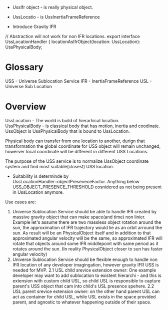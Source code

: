 - UssIfr object - is really physical object.
- UssLocatio - is UssInertiaFrameReference

- Introduce Gravity IFR  

// Abstraction will not work for non IFR locations.
export interface UssLocationHandler {
  locationAsIfrObject(location: UssLocation): UssPhysicalBody;

# Glossary

USS - Universe Sublocation Service
IFR - InertiaFrameReference
USL - Universe Sub Location

# Overview

UssLocation - The world is build of  hierarhical location.  
UssPhysicalBody - is classical body that has motion, inertia and coodinate.
UssObject is UssPhysicalBody that is bound to UssLocation. 

Physical body can transfer from one location to another, durign that transformation the global coordinate for USS object will remain unchanged, howerver local coordinate will  be different in different USS Locations.

The purpose of the USS service is to normalize UssObject coordinate system and find most suitable(closest) USS location. 
- Suitability is determinde by UssLocationHandler::objectPreseneceFactor. Anything below USS_OBJECT_PRESENCE_THRESHOLD cosnidered as not being present in UssLocation anymore.

Use cases are:
 1. Universe Sublocation Service should be able to handle IFR created by massive gravity object that can make space(and time) non linier. Example let's assume there are two massless object rotation around the sun, the approximation of IFR trajectory would lie as an orbit arround the sun. As result will be an PhysicalObject itself and in addition to that approximated angular velocity will be the same, so approximated IFR will rotate that objects around some IFR middlepoint with same period as it rotates around the sun.
 (In reality PhysicalObject closer to sun has faster angular velocity)  
 2. Universe Sublocation Service should be flexible enough to handle non IFR location of any developer imagingation, however gravity IFR USS is needed for MVP.
 2.1 USL child srevice extension owner: One example developer may want to add sublocation to existent hierarchi - and this is extension with custom child USL, so child USL is responsible to capture parent's USS object that cam into child's USL presence spehere. 
 2.2 USL parent srevice extension owner: on the other hand parent USL can act as container for child USL, while USL exists in the space provided parent, and agnostic to whatever happening outside of their space. 



